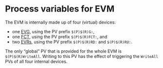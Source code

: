 Process variables for EVM
=========================

The EVM is internally made up of four (virtual) devices:

- one [EVG](process_variables_evg.md), using the PV prefix `$(P)$(R)G:`,
- one [FCT](process_variables_fct.md), using the PV prefix `$(P)$(R)FCT:`, and
- two [EVRs](process_variables_evr.md), using the PV prefix `$(P)$(R)RD:` and
  `$(P)$(R)RU:`.

The only “global” PV that is provided for the whole EVM is
`$(P)$(R)WriteAll`. Writing to this PV has the effect of triggering the
`WriteAll` PVs of all four internal devices.
